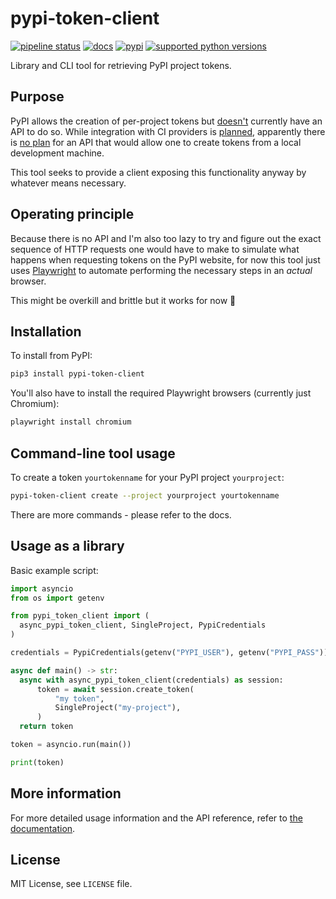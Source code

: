 # pypi-token-client

[![pipeline status](https://gitlab.com/smheidrich/pypi-token-client/badges/main/pipeline.svg?style=flat-square)](https://gitlab.com/smheidrich/pypi-token-client/-/commits/main)
[![docs](https://img.shields.io/badge/docs-online-brightgreen?style=flat-square)](https://smheidrich.gitlab.io/pypi-token-client/)
[![pypi](https://img.shields.io/pypi/v/pypi-token-client)](https://pypi.org/project/pypi-token-client/)
[![supported python versions](https://img.shields.io/pypi/pyversions/pypi-token-client)](https://pypi.org/project/pypi-token-client/)

Library and CLI tool for retrieving PyPI project tokens.

## Purpose

PyPI allows the creation of per-project tokens but
[doesn't](https://github.com/pypi/warehouse/issues/6396) currently have an API
to do so. While integration with CI providers is
[planned](https://github.com/pypi/warehouse/issues/6396#issuecomment-1345585291),
apparently there is
[no plan](https://github.com/pypi/warehouse/issues/6396#issuecomment-1345667940)
for an API that would allow one to create tokens from a local development
machine.

This tool seeks to provide a client exposing this functionality anyway by
whatever means necessary.

## Operating principle

Because there is no API and I'm also too lazy to try and figure out the exact
sequence of HTTP requests one would have to make to simulate what happens when
requesting tokens on the PyPI website, for now this tool just uses
[Playwright](https://playwright.dev/python/) to automate performing the
necessary steps in an *actual* browser.

This might be overkill and brittle but it works for now 🤷

## Installation

To install from PyPI:

```bash
pip3 install pypi-token-client
```

You'll also have to install the required Playwright browsers (currently just
Chromium):

```bash
playwright install chromium
```

## Command-line tool usage

To create a token `yourtokenname` for your PyPI project `yourproject`:

```bash
pypi-token-client create --project yourproject yourtokenname
```

There are more commands - please refer to the docs.

## Usage as a library

Basic example script:

```python
import asyncio
from os import getenv

from pypi_token_client import (
  async_pypi_token_client, SingleProject, PypiCredentials
)

credentials = PypiCredentials(getenv("PYPI_USER"), getenv("PYPI_PASS"))

async def main() -> str:
  async with async_pypi_token_client(credentials) as session:
      token = await session.create_token(
          "my token",
          SingleProject("my-project"),
      )
  return token

token = asyncio.run(main())

print(token)
```

## More information

For more detailed usage information and the API reference, refer to
[the documentation](https://smheidrich.gitlab.io/pypi-token-client/).

## License

MIT License, see `LICENSE` file.
